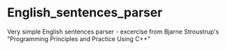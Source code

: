 # English_sentences_parser
Very simple English sentences parser - excercise from Bjarne Stroustrup's "Programming Principles and Practice Using C++"
